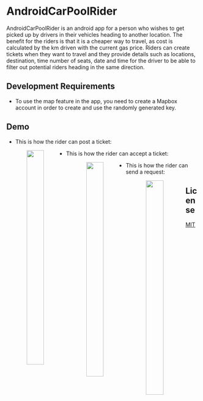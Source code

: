 # AndroidCarPoolRider

AndroidCarPoolRider is an android app for a person who wishes to get picked up by drivers in their vehicles heading to another location. The benefit for the riders is that it is a cheaper way to travel, as cost is calculated by the km driven with the current gas price. Riders can create tickets when they want to travel and they provide details such as locations, destination, time number of seats, date and time for the driver to be able to filter out potential riders heading in the same direction.

## Development Requirements
* To use the map feature in the app, you need to create a Mapbox account in order to create and use the randomly generated key. 

## Demo
* This is how the rider can post a ticket:


<p align="center">
<img src="./ridergifs/riderposting.gif" width="327" height="561" style="float: left; width: 30%; margin-right: 1%; margin-bottom: 0.5em;">
</p>

* This is how the rider can accept a ticket:

<p align="center">
<img src="./ridergifs/gifaccepting.gif" width="327" height="561" style="float: left; width: 30%; margin-right: 1%; margin-bottom: 0.5em;">
</p>

* This is how the rider can send a request:

<p align="center">
<img src="./ridergifs/gifsendingrequest.gif" width="327" height="561" style="float: left; width: 30%; margin-right: 1%; margin-bottom: 0.5em;">
</p>

## License
[MIT](https://choosealicense.com/licenses/mit/)
